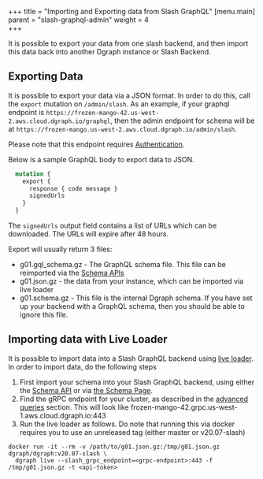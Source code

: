 +++
title = "Importing and Exporting data from Slash GraphQL"
[menu.main]
    parent = "slash-graphql-admin"
    weight = 4   
+++

It is possible to export your data from one slash backend, and then import this data back into another Dgraph instance or Slash Backend.

## Exporting Data

It is possible to export your data via a JSON format. In order to do this, call the `export` mutation on `/admin/slash`. As an example, if your graphql endpoint is `https://frozen-mango-42.us-west-2.aws.cloud.dgraph.io/graphql`, then the admin endpoint for schema will be at `https://frozen-mango.us-west-2.aws.cloud.dgraph.io/admin/slash`.

Please note that this endpoint requires [Authentication](/slash-graphql/admin/authentication).

Below is a sample GraphQL body to export data to JSON.

```graphql
  mutation {
    export {
      response { code message }
      signedUrls
    }
  }
```

The `signedUrls` output field contains a list of URLs which can be downloaded. The URLs will expire after 48 hours.

Export will usually return 3 files:
* g01.gql_schema.gz - The GraphQL schema file. This file can be reimported via the [Schema APIs](/slash-graphql/admin/schema)
* g01.json.gz - the data from your instance, which can be imported via live loader
* g01.schema.gz - This file is the internal Dgraph schema. If you have set up your backend with a GraphQL schema, then you should be able to ignore this file.

## Importing data with Live Loader

It is possible to import data into a Slash GraphQL backend using [live loader](https://dgraph.io/docs/deploy/#live-loader). In order to import data, do the following steps

1. First import your schema into your Slash GraphQL backend, using either the [Schema API](/slash-graphql/admin/schema) or via [the Schema Page](https://slash.dgraph.io/_/schema).
2. Find the gRPC endpoint for your cluster, as described in the [advanced queries](/slash-graphql/advanced-queries) section. This will look like frozen-mango-42.grpc.us-west-1.aws.cloud.dgraph.io:443
3. Run the live loader as follows. Do note that running this via docker requires you to use an unreleased tag (either master or v20.07-slash)

```
docker run -it --rm -v /path/to/g01.json.gz:/tmp/g01.json.gz dgraph/dgraph:v20.07-slash \
  dgraph live --slash_grpc_endpoint=<grpc-endpoint>:443 -f /tmp/g01.json.gz -t <api-token>
```
